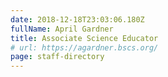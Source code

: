 ```yaml
---
date: 2018-12-18T23:03:06.180Z
fullName: April Gardner
title: Associate Science Educator
# url: https://agardner.bscs.org/
page: staff-directory
---
```

